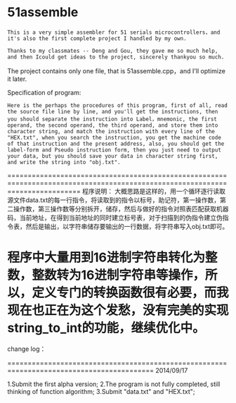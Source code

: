 51assemble
==========

	This is a very simple assembler for 51 serials microcontrollers，and it's also the first complete project I handled by my own.
  
	Thanks to my classmates -- Deng and Gou, they gave me so much help, and then Icould get ideas to the project, sincerely thankyou so much.

The project contains only one file, that is 51assemble.cpp，and I'll optimize it later.


Specification of program:

	Here is the perhaps the procedures of this program, first of all, read the source file line by line, and you'll get the instructions, then you should separate the instruction into Label，mnemonic, the first operand, the second operand, the third operand, and store them into character string, and match the instruction with every line of the "HEX.txt", when you search the instruction, you get the machine code of that instruction and the present address, also, you should get the label-form and Pseudo instruction form, then you just need to output your data, but you should save your data in character string first, and write the string into "obj.txt".
  
==============================================================================================================================
程序说明：
  大概思路是这样的，用一个循环逐行读取源文件data.txt的每一行指令，将读取到的指令以标号，助记符，第一操作数，第二操作数，第三操作数等分别拆开，储存，然后与做好的指令对照表匹配获取机器码，当前地址，在得到当前地址的同时建立标号表，对于扫描到的伪指令建立伪指令表，然后是输出，以字符串储存要输出的一行数据，将字符串写入obj.txt即可。

  程序中大量用到16进制字符串转化为整数，整数转为16进制字符串等操作，所以，定义专门的转换函数很有必要，而我现在也正在为这个发愁，没有完美的实现string_to_int的功能，继续优化中。
==============================================================================================================================

change log：

==========================================================================================
2014/09/17

1.Submit the first alpha version;
2.The program is not fully completed, still thinking of function algorithm;
3.Submit "data.txt" and "HEX.txt";
